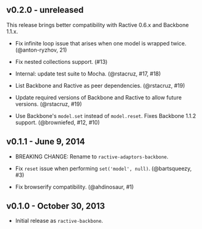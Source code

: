 ## v0.2.0 - unreleased

This release brings better compatibility with Ractive 0.6.x and Backbone 1.1.x.

* Fix infinite loop issue that arises when one model is wrapped twice.
  (@anton-ryzhov, 21)

* Fix nested collections support. (#13)

* Internal: update test suite to Mocha. (@rstacruz, #17, #18)

* List Backbone and Ractive as peer dependencies. (@rstacruz, #19)

* Update required versions of Backbone and Ractive to allow future versions.
  (@rstacruz, #19)

* Use Backbone's `model.set` instead of `model.reset`. Fixes Backbone 1.1.2
  support. (@browniefed, #12, #10)

## v0.1.1 - June 9, 2014

* BREAKING CHANGE: Rename to `ractive-adaptors-backbone`.

* Fix `reset` issue when performing `set('model', null)`. (@bartsqueezy, #3)

* Fix browserify compatibility. (@ahdinosaur, #1)

## v0.1.0 - October 30, 2013

* Initial release as `ractive-backbone`.
